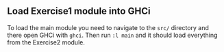 ## Load Exercise1 module into GHCi
To load the main module you need to navigate to
the `src/` directory and there open GHCi with `ghci`. Then run `:l main`
and it should load everything from the Exercise2 module.  
